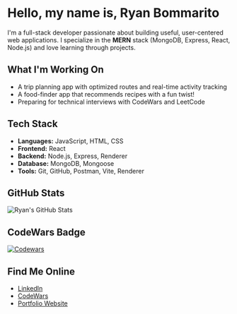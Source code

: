 # Hello, my name is, Ryan Bommarito

I'm a full-stack developer passionate about building useful, user-centered web applications. I specialize in the **MERN** stack (MongoDB, Express, React, Node.js) and love learning through projects.

## What I'm Working On

- A trip planning app with optimized routes and real-time activity tracking
- A food-finder app that recommends recipes with a fun twist!
- Preparing for technical interviews with CodeWars and LeetCode

## Tech Stack

- **Languages:** JavaScript, HTML, CSS
- **Frontend:** React
- **Backend:** Node.js, Express, Renderer
- **Database:** MongoDB, Mongoose
- **Tools:** Git, GitHub, Postman, Vite, Renderer

## GitHub Stats

![Ryan's GitHub Stats](https://github-readme-stats.vercel.app/api?username=RyBCreates&show_icons=true&theme=tokyonight)

## CodeWars Badge

[![Codewars](https://www.codewars.com/users/RyBCreates/badges/large)](https://www.codewars.com/users/RyBCreates)

## Find Me Online

- [LinkedIn](https://www.linkedin.com/in/ryan-bommarito/)
- [CodeWars](https://www.codewars.com/users/ryanbommarito)
- [Portfolio Website](https://rybcreates.github.io/coding_portfolio/)
